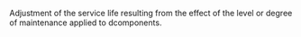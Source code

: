 ﻿Adjustment of the service life resulting from the effect of the level or degree of maintenance applied to dcomponents.
